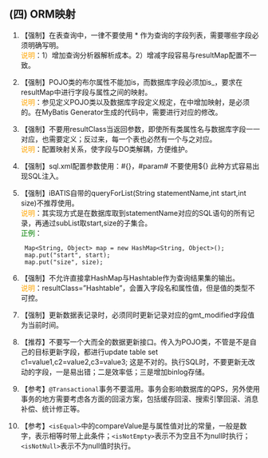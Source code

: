 ## (四) ORM映射
1. 【强制】在表查询中，一律不要使用 * 作为查询的字段列表，需要哪些字段必须明确写明。 
<br><span style="color:orange">说明</span>：1）增加查询分析器解析成本。2）增减字段容易与resultMap配置不一致。 
2. 【强制】POJO类的布尔属性不能加is，而数据库字段必须加is_，要求在resultMap中进行字段与属性之间的映射。 
<br><span style="color:orange">说明</span>：参见定义POJO类以及数据库字段定义规定，在<resultMap>中增加映射，是必须的。在MyBatis Generator生成的代码中，需要进行对应的修改。
3. 【强制】不要用resultClass当返回参数，即使所有类属性名与数据库字段一一对应，也需要定义；反过来，每一个表也必然有一个与之对应。 
<br><span style="color:orange">说明</span>：配置映射关系，使字段与DO类解耦，方便维护。 
4. 【强制】sql.xml配置参数使用：#{}，#param# 不要使用${} 此种方式容易出现SQL注入。 
5. 【强制】iBATIS自带的queryForList(String statementName,int start,int size)不推荐使用。
<br><span style="color:orange">说明</span>：其实现方式是在数据库取到statementName对应的SQL语句的所有记录，再通过subList取start,size的子集合。 
<br><span style="color:green">正例</span>：
        
        Map<String, Object> map = new HashMap<String, Object>();    
        map.put("start", start);    
        map.put("size", size);

6. 【强制】不允许直接拿HashMap与Hashtable作为查询结果集的输出。 
<br><span style="color:orange">说明</span>：resultClass=”Hashtable”，会置入字段名和属性值，但是值的类型不可控。
7. 【强制】更新数据表记录时，必须同时更新记录对应的gmt_modified字段值为当前时间。
8. 【推荐】不要写一个大而全的数据更新接口。传入为POJO类，不管是不是自己的目标更新字段，都进行update table set c1=value1,c2=value2,c3=value3; 这是不对的。执行SQL时，不要更新无改动的字段，一是易出错；二是效率低；三是增加binlog存储。 
9. 【参考】`@Transactional`事务不要滥用。事务会影响数据库的QPS，另外使用事务的地方需要考虑各方面的回滚方案，包括缓存回滚、搜索引擎回滚、消息补偿、统计修正等。 
10. 【参考】`<isEqual>`中的compareValue是与属性值对比的常量，一般是数字，表示相等时带上此条件；`<isNotEmpty>`表示不为空且不为null时执行；`<isNotNull>`表示不为null值时执行。  